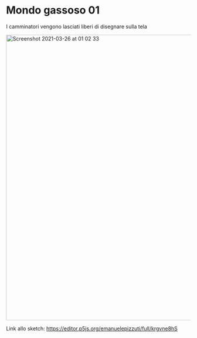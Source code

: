 # Mondo gassoso 01

I camminatori vengono lasciati liberi di disegnare sulla tela

<img width="777" alt="Screenshot 2021-03-26 at 01 02 33" src="https://user-images.githubusercontent.com/76455312/112558403-fcdc2f80-8dce-11eb-98e8-7095e0e883d9.png">

Link allo sketch: https://editor.p5js.org/emanuelepizzuti/full/krgvne8hS
